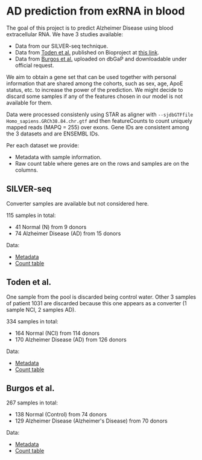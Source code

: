 # AD prediction from exRNA in blood

The goal of this project is to predict Alzheimer Disease using blood extracellular RNA. We have 3 studies available:

- Data from our SILVER-seq technique.
- Data from [Toden et al.](https://advances.sciencemag.org/content/6/50/eabb1654) published on Bioproject at [this link](https://www.ncbi.nlm.nih.gov/bioproject/PRJNA574438/).
- Data from [Burgos et al.](https://journals.plos.org/plosone/article?id=10.1371/journal.pone.0094839) uploaded on dbGaP and downloadable under official request.

We aim to obtain a gene set that can be used together with personal information that are shared among the cohorts, such as sex, age, ApoE status, etc. to increase the power of the prediction. We might decide to discard some samples if any of the features chosen in our model is not available for them. 

Data were processed consistenly using STAR as aligner with `--sjdbGTFfile Homo_sapiens.GRCh38.84.chr.gtf` and then featureCounts to count uniquely mapped reads (MAPQ = 255) over exons. Gene IDs are consistent among the 3 datasets and are ENSEMBL IDs.

Per each dataset we provide:

- Metadata with sample information.
- Raw count table where genes are on the rows and samples are on the columns.

## SILVER-seq

Converter samples are available but not considered here.

115 samples in total:

- 41 Normal (N) from 9 donors
- 74 Alzheimer Disease (AD) from 15 donors

Data:

- [Metadata](./silver_seq/silver_seq_metadata.xlsx)
- [Count table](./silver_seq/silver_seq_counts.txt)

## Toden et al.

One sample from the pool is discarded being control water. Other 3 samples of patient 1031 are discarded because this one appears as a converter (1 sample NCI, 2 samples AD).

334 samples in total:

- 164 Normal (NCI) from 114 donors
- 170 Alzheimer Disease (AD) from 126 donors

Data:

- [Metadata](./toden/toden_metadata.xlsx)
- [Count table](./toden/toden_counts.txt)

## Burgos et al.

267 samples in total:

- 138 Normal (Control) from 74 donors
- 129 Alzheimer Disease (Alzheimer's Disease) from 70 donors

Data:

- [Metadata](./burgos_dbgap/burgos_dbgap_metadata.xlsx)
- [Count table](./burgos_dbgap/burgos_dbgap_counts.txt)



